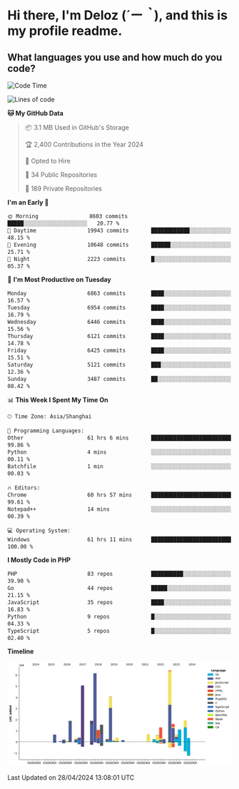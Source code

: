 # **Hi there, I'm Deloz (*´ー｀*), and this is my profile readme.**

## **What languages you use and how much do you code?**

<!--START_SECTION:waka-->
![Code Time](http://img.shields.io/badge/Code%20Time-3%2C872%20hrs%2029%20mins-blue)

![Lines of code](https://img.shields.io/badge/From%20Hello%20World%20I%27ve%20Written-39.7%20million%20lines%20of%20code-blue)

**🐱 My GitHub Data** 

> 📦 3.1 MB Used in GitHub's Storage 
 > 
> 🏆 2,400 Contributions in the Year 2024
 > 
> 💼 Opted to Hire
 > 
> 📜 34 Public Repositories 
 > 
> 🔑 189 Private Repositories 
 > 
**I'm an Early 🐤** 

```text
🌞 Morning                8603 commits        █████░░░░░░░░░░░░░░░░░░░░   20.77 % 
🌆 Daytime                19943 commits       ████████████░░░░░░░░░░░░░   48.15 % 
🌃 Evening                10648 commits       ██████░░░░░░░░░░░░░░░░░░░   25.71 % 
🌙 Night                  2223 commits        █░░░░░░░░░░░░░░░░░░░░░░░░   05.37 % 
```
📅 **I'm Most Productive on Tuesday** 

```text
Monday                   6863 commits        ████░░░░░░░░░░░░░░░░░░░░░   16.57 % 
Tuesday                  6954 commits        ████░░░░░░░░░░░░░░░░░░░░░   16.79 % 
Wednesday                6446 commits        ████░░░░░░░░░░░░░░░░░░░░░   15.56 % 
Thursday                 6121 commits        ████░░░░░░░░░░░░░░░░░░░░░   14.78 % 
Friday                   6425 commits        ████░░░░░░░░░░░░░░░░░░░░░   15.51 % 
Saturday                 5121 commits        ███░░░░░░░░░░░░░░░░░░░░░░   12.36 % 
Sunday                   3487 commits        ██░░░░░░░░░░░░░░░░░░░░░░░   08.42 % 
```


📊 **This Week I Spent My Time On** 

```text
🕑︎ Time Zone: Asia/Shanghai

💬 Programming Languages: 
Other                    61 hrs 6 mins       █████████████████████████   99.86 % 
Python                   4 mins              ░░░░░░░░░░░░░░░░░░░░░░░░░   00.11 % 
Batchfile                1 min               ░░░░░░░░░░░░░░░░░░░░░░░░░   00.03 % 

🔥 Editors: 
Chrome                   60 hrs 57 mins      █████████████████████████   99.61 % 
Notepad++                14 mins             ░░░░░░░░░░░░░░░░░░░░░░░░░   00.39 % 

💻 Operating System: 
Windows                  61 hrs 11 mins      █████████████████████████   100.00 % 
```

**I Mostly Code in PHP** 

```text
PHP                      83 repos            ██████████░░░░░░░░░░░░░░░   39.90 % 
Go                       44 repos            █████░░░░░░░░░░░░░░░░░░░░   21.15 % 
JavaScript               35 repos            ████░░░░░░░░░░░░░░░░░░░░░   16.83 % 
Python                   9 repos             █░░░░░░░░░░░░░░░░░░░░░░░░   04.33 % 
TypeScript               5 repos             █░░░░░░░░░░░░░░░░░░░░░░░░   02.40 % 
```



**Timeline**

![Lines of Code chart](https://raw.githubusercontent.com/deloz/deloz/main/assets/bar_graph.png)


 Last Updated on 28/04/2024 13:08:01 UTC
<!--END_SECTION:waka-->
